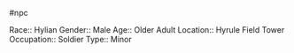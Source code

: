 #npc 

Race:: Hylian
Gender:: Male
Age:: Older Adult
Location:: Hyrule Field Tower
Occupation:: Soldier
Type:: Minor
